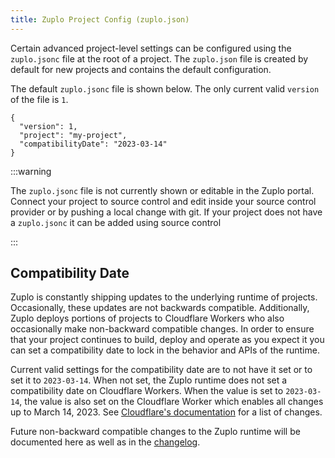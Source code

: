 ```yaml
---
title: Zuplo Project Config (zuplo.json)
---
```


Certain advanced project-level settings can be configured using the
`zuplo.jsonc` file at the root of a project. The `zuplo.json` file is created by
default for new projects and contains the default configuration.

The default `zuplo.jsonc` file is shown below. The only current valid `version`
of the file is `1`.

```jsonc
{
  "version": 1,
  "project": "my-project",
  "compatibilityDate": "2023-03-14"
}
```

:::warning

The `zuplo.jsonc` file is not currently shown or editable in the Zuplo portal.
Connect your project to source control and edit inside your source control
provider or by pushing a local change with git. If your project does not have a
`zuplo.jsonc` it can be added using source control

:::

## Compatibility Date

Zuplo is constantly shipping updates to the underlying runtime of projects.
Occasionally, these updates are not backwards compatible. Additionally, Zuplo
deploys portions of projects to Cloudflare Workers who also occasionally make
non-backward compatible changes. In order to ensure that your project continues
to build, deploy and operate as you expect it you can set a compatibility date
to lock in the behavior and APIs of the runtime.

Current valid settings for the compatibility date are to not have it set or to
set it to `2023-03-14`. When not set, the Zuplo runtime does not set a
compatibility date on Cloudflare Workers. When the value is set to `2023-03-14`,
the value is also set on the Cloudflare Worker which enables all changes up to
March 14, 2023. See
[Cloudflare's documentation](https://developers.cloudflare.com/workers/platform/compatibility-dates/)
for a list of changes.

Future non-backward compatible changes to the Zuplo runtime will be documented
here as well as in the [changelog](https://zuplo.com/changelog).
